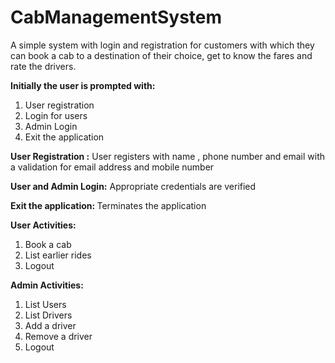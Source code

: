 # CabManagementSystem
A simple system with login and registration for customers with which they can book a cab to a destination of their choice, get to know the fares and rate the drivers.

<strong>Initially the user is prompted with:</strong>
<ol>
  <li>User registration </li>
  <li>Login for users </li>
  <li>Admin Login </li>
  <li>Exit the application </li>
</ol>

<strong> User Registration :</strong> 
User registers with name , phone number and email with a validation for email address and mobile number

<strong> User and Admin Login:</strong>
Appropriate credentials are verified

<strong> Exit the application: </strong> Terminates the application

<strong>User Activities:</strong>
<ol>
  <li>Book a cab</li>
  <li>List earlier rides</li>
  <li>Logout</li>
 </ol>
 
<strong>Admin Activities:</strong>
<ol>
  <li>List Users</li>
  <li>List Drivers</li>
  <li>Add a driver</li>
  <li>Remove a driver</li>
  <li>Logout</li>
 </ol>
